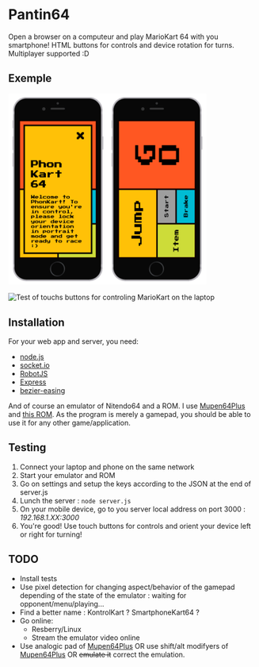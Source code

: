 # Pantin64
Open a browser on a computeur and play MarioKart 64 with you smartphone!
HTML buttons for controls and device rotation for turns.
Multiplayer supported :D

## Exemple

<img src="./images/UI/UI_0.7.welcome.png" alt="User interface of version 0.7 welcome message" width="200x"><img src="./images/UI/UI_0.7.gamepad.png" alt="User interface of version 0.7 gamepad" width="200x">

![Test of touchs buttons for controling MarioKart on the laptop](./images/Pantin64_S_0.5.gif)

## Installation
For your web app and server, you need:
* [node.js](https://nodejs.org/en/)
* [socket.io](http://socket.io/)
* [RobotJS](https://github.com/octalmage/robotjs)
* [Express](https://www.npmjs.com/package/express)
* [bezier-easing](https://github.com/gre/bezier-easing)

And of course an emulator of Nitendo64 and a ROM.
I use [Mupen64Plus](http://www.mupen64plus.org/) and [this ROM](http://emu-fr.net/v1/module.php?page=programme_detail&type_programme=roms&i=1611).
As the program is merely a gamepad, you should be able to use it for any other game/application.

## Testing
1. Connect your laptop and phone on the same network
2. Start your emulator and ROM
3. Go on settings and setup the keys according to the JSON at the end of server.js
4. Lunch the server : `node server.js`
5. On your mobile device, go to you server local address on port 3000 : *192.168.1.XX:3000*
6. You're good! Use touch buttons for controls and orient your device left or right for turning!

## TODO
* Install tests
* Use pixel detection for changing aspect/behavior of the gamepad depending of the state of the emulator : waiting for opponent/menu/playing...
* Find a better name : KontrolKart ? SmartphoneKart64 ?
* Go online:
  * Resberry/Linux
  * Stream the emulator video online
* Use analogic pad of [Mupen64Plus](http://www.mupen64plus.org/) OR use shift/alt modifyers of [Mupen64Plus](http://www.mupen64plus.org/) OR ~~emulate it~~ correct the emulation.

